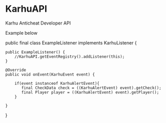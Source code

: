 # KarhuAPI
Karhu Anticheat Developer API

Example below

public final class ExampleListener implements KarhuListener {

    public ExampleListener() {
        //KarhuAPI.getEventRegistry().addListener(this);
    }

    @Override
    public void onEvent(KarhuEvent event) {

        if(event instanceof KarhuAlertEvent){
           final CheckData check = ((KarhuAlertEvent) event).getCheck();
           final Player player = ((KarhuAlertEvent) event).getPlayer();
        }

    }

}

